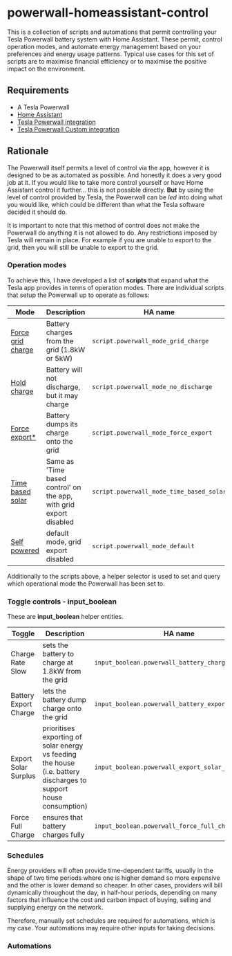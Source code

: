 # powerwall-homeassistant-control

This is a collection of scripts and automations that permit controlling your Tesla Powerwall battery system with Home Assistant. These permit, control operation modes, and automate energy management based on your preferences and energy usage patterns. Typical use cases for this set of scripts are to maximise financial efficiency or to maximise the positive impact on the environment.

## Requirements

* A Tesla Powerwall
* [Home Assistant](https://www.home-assistant.io/)
* [Tesla Powerwall integration](https://www.home-assistant.io/integrations/powerwall)
* [Tesla Powerwall Custom integration](https://github.com/alandtse/tesla)

## Rationale

The Powerwall itself permits a level of control via the app, however it is designed to be as automated as possible. And honestly it does a very good job at it. If you would like to take more control yourself or have Home Assistant control it further... this is not possible directly. **But** by using the level of control provided by Tesla, the Powerwall can be *led* into doing what you would like, which could be different than what the Tesla software decided it should do.

It is important to note that this method of control does not make the Powerwall do anything it is not allowed to do. Any restrictions imposed by Tesla will remain in place. For example if you are unable to export to the grid, then you will still be unable to export to the grid.

### Operation modes

To achieve this, I have developed a list of **scripts** that expand what the Tesla app provides in terms of operation modes. There are individual scripts that setup the Powerwall up to operate as follows:

| Mode | Description | HA name | Dependencies/control | 
|------|-------------|---------|----------------------|
| [Force grid charge](scripts/force_charge.yaml) | Battery charges from the grid (1.8kW or 5kW) | `script.powerwall_mode_grid_charge` | `input_boolean.powerwall_battery_charge_rate_slow` `input_boolean.powerwall_force_full_charge` |
| [Hold charge](scripts/hold_charge.yaml) | Battery will not discharge, but it may charge | `script.powerwall_mode_no_discharge` | |
| [Force export\*](scripts/force_export.yaml) | Battery dumps its charge onto the grid | `script.powerwall_mode_force_export` | |
| [Time based solar](scripts/time_based_solar.yaml) | Same as 'Time based control' on the app, with grid export disabled | `script.powerwall_mode_time_based_solar` | |
| [Self powered](scripts/self_powered.yaml) | default mode, grid export disabled | `script.powerwall_mode_default` | |

Additionally to the scripts above, a helper selector is used to set and query which operational mode the Powerwall has been set to.



### Toggle controls - input_boolean

These are **input_boolean** helper entities.

| Toggle | Description | HA name | Affects |
|--------|-------------|---------|---------|
| Charge Rate Slow | sets the battery to charge at 1.8kW from the grid | `input_boolean.powerwall_battery_charge_rate_slow` | `script.powerwall_mode_grid_charge` |
| Battery Export Charge | lets the battery dump charge onto the grid | `input_boolean.powerwall_battery_export_charge` | `script.powerwall_mode_time_based_solar` |
| Export Solar Surplus | prioritises exporting of solar energy vs feeding the house (i.e. battery discharges to support house consumption) | `input_boolean.powerwall_export_solar_surplus` | |
| Force Full Charge | ensures that battery charges fully | `input_boolean.powerwall_force_full_charge` | `script.powerwall_mode_grid_charge` |

### Schedules

Energy providers will often provide time-dependent tariffs, usually in the shape of two time periods where one is higher demand so more expensive and the other is lower demand so cheaper. In other cases, providers will bill dynamically throughout the day, in half-hour periods, depending on many factors that influence the cost and carbon impact of buying, selling and supplying energy on the network.

Therefore, manually set schedules are required for automations, which is my case. Your automations may require other inputs for taking decisions.

### Automations

